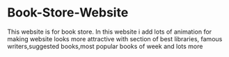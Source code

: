 # Book-Store-Website
This website is for book store. In this website i add lots of animation for making website looks more attractive with section of best libraries, famous writers,suggested books,most popular books of week and lots more
